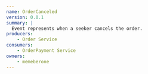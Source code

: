 ```yaml
---
name: OrderCanceled
version: 0.0.1
summary: |
  Event represents when a seeker cancels the order.
producers:
    - Order Service
consumers:
    - OrderPayment Service
owners:
    - memeberone
---
```


<Mermaid />

<NodeGraph title="Consumer / Producer Diagram" />